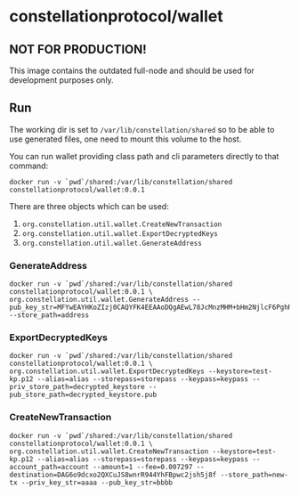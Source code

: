 # constellationprotocol/wallet

## NOT FOR PRODUCTION!
This image contains the outdated full-node and should be used for development purposes only. 

## Run

The working dir is set to `/var/lib/constellation/shared` so to be able to use generated files, one need to mount this volume to the host.

You can run wallet providing class path and cli parameters directly to that command:

```
docker run -v `pwd`/shared:/var/lib/constellation/shared constellationprotocol/wallet:0.0.1
```

There are three objects which can be used:
1. `org.constellation.util.wallet.CreateNewTransaction`
2. `org.constellation.util.wallet.ExportDecryptedKeys`
3. `org.constellation.util.wallet.GenerateAddress`

### GenerateAddress

```
docker run -v `pwd`/shared:/var/lib/constellation/shared constellationprotocol/wallet:0.0.1 \
org.constellation.util.wallet.GenerateAddress --pub_key_str=MFYwEAYHKoZIzj0CAQYFK4EEAAoDQgAEwL78JcMnzMHM+bHm2NjlcF6PghRAvZU//Nwn/6O9Ckh6QBApecq3ybAFaOWPRyADy6lIKRRvGw+YxL714+lO1Q== --store_path=address
```

### ExportDecryptedKeys

```
docker run -v `pwd`/shared:/var/lib/constellation/shared constellationprotocol/wallet:0.0.1 \
org.constellation.util.wallet.ExportDecryptedKeys --keystore=test-kp.p12 --alias=alias --storepass=storepass --keypass=keypass --priv_store_path=decrypted_keystore --pub_store_path=decrypted_keystore.pub
```

### CreateNewTransaction

```
docker run -v `pwd`/shared:/var/lib/constellation/shared constellationprotocol/wallet:0.0.1 \
org.constellation.util.wallet.CreateNewTransaction --keystore=test-kp.p12 --alias=alias --storepass=storepass --keypass=keypass --account_path=account --amount=1 --fee=0.007297 --destination=DAG6o9dcxo2QXCuJS8wnrR944YhFBpwc2jsh5j8f --store_path=new-tx --priv_key_str=aaaa --pub_key_str=bbbb
```